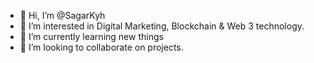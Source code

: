 - 👋 Hi, I’m @SagarKyh
- 👀 I’m interested in Digital Marketing, Blockchain & Web 3 technology.
- 🌱 I’m currently learning new things
- 💞️ I’m looking to collaborate on projects.

<!---
SagarKhtw/SagarKhtw is a ✨ special ✨ repository because its `README.md` (this file) appears on your GitHub profile.
You can click the Preview link to take a look at your changes.
--->
